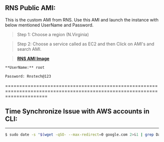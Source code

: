 ## RNS Public AMI:

This is the custom AMI from RNS. Use this AMI and launch the instance with below mentioned UserName and Password.

> Step 1:  Choose a region (N.Virginia)

> Step 2: Choose a service called as EC2 and then Click on AMI's and search AMI.

> [**RNS AMI Image**](https://console.aws.amazon.com/ec2/home?region=us-east-1#Images:visibility=public-images;ownerAlias=978735513005;sort=name) 

```bash
**UserName:** root

Password: Rnstech@123
```


===========================================================================================================================

## Time Synchronize Issue with AWS accounts in CLI:
----------------------------------------------------
```bash
$ sudo date -s "$(wget -qSO- --max-redirect=0 google.com 2>&1 | grep Date: | cut -d' ' -f5-8)Z"
```
